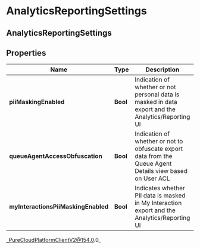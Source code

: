 # AnalyticsReportingSettings

## AnalyticsReportingSettings

## Properties

|Name | Type | Description | Notes|
|------------ | ------------- | ------------- | -------------|
| **piiMaskingEnabled** | **Bool** | Indication of whether or not personal data is masked in data export and the Analytics/Reporting UI | [optional] |
| **queueAgentAccessObfuscation** | **Bool** | Indication of whether or not to obfuscate export data from the Queue Agent Details view based on User ACL | [optional] |
| **myInteractionsPiiMaskingEnabled** | **Bool** | Indicates whether PII data is masked in My Interaction export and the Analytics/Reporting UI | [optional] |



_PureCloudPlatformClientV2@154.0.0_

